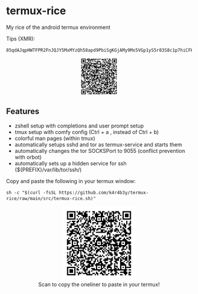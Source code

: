 # termux-rice
My rice of the android termux environment

Tips (XMR):
```
85qdAJqpHWTFPR2FnJQJY5MxMYzQh58apd9PbiSgKGjAMy9Mx5VGp1yS5r83S8c1p7hiCFH2uE3m8bAr5PxrGHNm63PReuP
```
<center> 
<figure>
<img src="pics/xmrqr.webp" width="100">
</figure>
</center>

## Features
- zshell setup with completions and user prompt setup
- tmux setup with comfy config (Ctrl + a , instead of Ctrl + b)
- colorful man pages (within tmux)
- automatically setups sshd and tor as termux-service and starts them
- automatically changes the tor SOCKSPort to 9055 (conflict prevention with orbot)
- automatically sets up a hidden service for ssh (${PREFIX}/var/lib/tor/ssh/)

Copy and paste the following in your termux window:

```
sh -c "$(curl -fsSL https://github.com/k4r4b3y/termux-rice/raw/main/src/termux-rice.sh)"
```

<center> 
<figure>
<img src="pics/qr-code.webp" width="200">
<figcaption>Scan to copy the oneliner to paste in your termux!</figcaption>
</figure>
</center>

